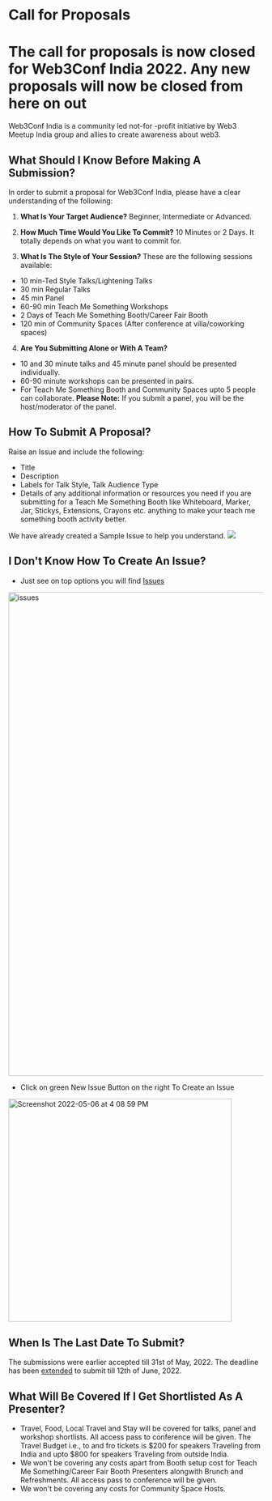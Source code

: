 # Call for Proposals
# The call for proposals is now closed for Web3Conf India 2022. Any new proposals will now be closed from here on out

Web3Conf India is a community led not-for -profit initiative by Web3 Meetup India group and allies to create awareness about web3.

## What Should I Know Before Making A Submission?
In order to submit a proposal for Web3Conf India, please have a clear understanding of the following:

1. **What Is Your Target Audience?** 
Beginner, Intermediate or Advanced.

2. **How Much Time Would You Like To Commit?** 
10 Minutes or 2 Days. It totally depends on what you want to commit for.

3. **What Is The Style of Your Session?** 
These are the following sessions available: 
- 10 min-Ted Style Talks/Lightening Talks
- 30 min Regular Talks
- 45 min Panel
- 60-90 min Teach Me Something Workshops
- 2 Days of Teach Me Something Booth/Career Fair Booth
- 120 min of Community Spaces (After conference at villa/coworking spaces)

4. **Are You Submitting Alone or With A Team?**
- 10 and 30 minute talks and 45 minute panel should be presented individually.
- 60-90 minute workshops can be presented in pairs.
- For Teach Me Something Booth and Community Spaces upto 5 people can collaborate.
**Please Note:** If you submit a panel, you will be the host/moderator of the panel.

## How To Submit A Proposal?
Raise an Issue and include the following:
- Title 
- Description
- Labels for Talk Style, Talk Audience Type 
- Details of any additional information or resources you need if you are submitting for a Teach Me Something Booth like Whiteboard, Marker, Jar, Stickys, Extensions, Crayons etc. anything to make your teach me something booth activity better.

We have already created a Sample Issue to help you understand. 
<img src="https://user-images.githubusercontent.com/23406095/167115746-a820bc0e-d592-41ed-ae4d-ddb33a1d7bfd.jpeg">

## I Don't Know How To Create An Issue?
- Just see on top options you will find [Issues](https://www.youtube.com/watch?v=uiaLWluYJsA)
 <img width="956" alt="issues" src="https://user-images.githubusercontent.com/23406095/167116824-076cb4b9-b082-465b-a01d-711d18cbdfb6.png">

- Click on green New Issue Button on the right To Create an Issue 
<img width="441" alt="Screenshot 2022-05-06 at 4 08 59 PM" src="https://user-images.githubusercontent.com/23406095/167116944-02f76edd-6fa0-4bf3-8245-b0935f2fe492.png">


## When Is The Last Date To Submit?

The submissions were earlier accepted till 31st of May, 2022. The deadline has been [extended](https://twitter.com/web3conf_india/status/1531962115883470848) to submit till 12th of June, 2022.

## What Will Be Covered If I Get Shortlisted As A Presenter?
- Travel, Food, Local Travel and Stay will be covered for talks, panel and workshop shortlists. All access pass to conference will be given. The Travel Budget i.e., to and fro tickets is $200 for speakers Traveling from India and upto $800 for speakers Traveling from outside India.
- We won't be covering  any costs apart from Booth setup cost for Teach Me Something/Career Fair Booth Presenters alongwith Brunch and Refreshments. All access pass to conference will be given.
- We won't be covering any costs for Community Space Hosts. 

